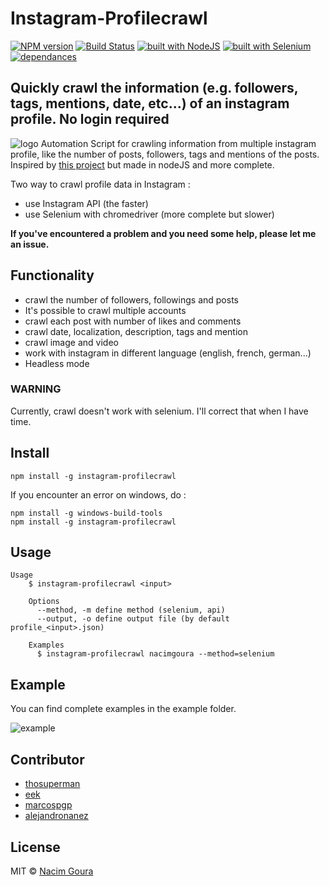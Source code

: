 # Instagram-Profilecrawl

[![NPM version](https://img.shields.io/npm/v/instagram-profilecrawl.svg)](https://www.npmjs.com/package/instagram-profilecrawl)
[![Build Status](https://travis-ci.org/nacimgoura/instagram-profilecrawl.svg?branch=master)](https://travis-ci.org/nacimgoura/instagram-profilecrawl)
[![built with NodeJS](https://img.shields.io/badge/Built%20with-nodejs-green.svg)](https://www.nodejs.org/)
[![built with Selenium](https://img.shields.io/badge/built%20with-Selenium-red.svg)](https://github.com/SeleniumHQ/selenium)
[![dependances](https://david-dm.org/nacimgoura/instagram-profilecrawl.svg)](https://david-dm.org/nacimgoura/instagram-profilecrawl)

## Quickly crawl the information (e.g. followers, tags, mentions, date, etc...) of an instagram profile. No login required

![logo](http://www.iconarchive.com/download/i80462/uiconstock/socialmedia/Instagram.ico)
Automation Script for crawling information from multiple instagram profile,
like the number of posts, followers, tags and mentions of the posts.
Inspired by [this project](https://github.com/timgrossmann/instagram-profilecrawl) but made in nodeJS and more complete.

Two way to crawl profile data in Instagram :

* use Instagram API (the faster)
* use Selenium with chromedriver (more complete but slower)

**If you've encountered a problem and you need some help,
please let me an issue.**

## Functionality

* crawl the number of followers, followings and posts
* It's possible to crawl multiple accounts
* crawl each post with number of likes and comments
* crawl date, localization, description, tags and mention
* crawl image and video
* work with instagram in different language (english, french, german...)
* Headless mode

### WARNING

Currently, crawl doesn't work with selenium. I'll correct that when I have time.

## Install

```node
npm install -g instagram-profilecrawl
```

If you encounter an error on windows, do :

```node
npm install -g windows-build-tools
npm install -g instagram-profilecrawl
```

## Usage

```node
Usage
    $ instagram-profilecrawl <input>

    Options
      --method, -m define method (selenium, api)
      --output, -o define output file (by default profile_<input>.json)

    Examples
      $ instagram-profilecrawl nacimgoura --method=selenium
```

## Example

You can find complete examples in the example folder.

![example](img/example.png)

## Contributor

* [thosuperman](https://github.com/thosuperman)
* [eek](https://github.com/eek)
* [marcospgp](https://github.com/marcospgp)
* [alejandronanez](https://github.com/alejandronanez)

## License

MIT © [Nacim Goura](http://nacimgoura.fr)

